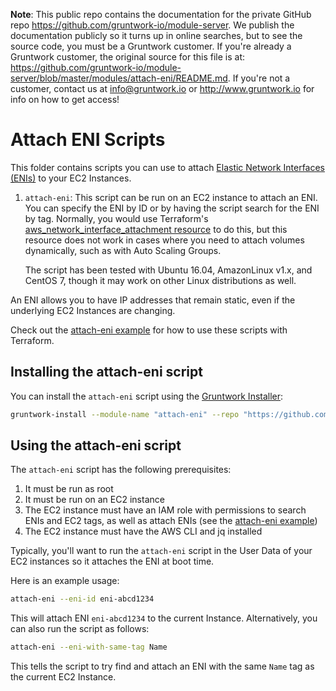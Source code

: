 **Note**: This public repo contains the documentation for the private GitHub repo <https://github.com/gruntwork-io/module-server>.
We publish the documentation publicly so it turns up in online searches, but to see the source code, you must be a Gruntwork customer.
If you're already a Gruntwork customer, the original source for this file is at: <https://github.com/gruntwork-io/module-server/blob/master/modules/attach-eni/README.md>.
If you're not a customer, contact us at <info@gruntwork.io> or <http://www.gruntwork.io> for info on how to get access!

# Attach ENI Scripts

This folder contains scripts you can use to attach [Elastic Network Interfaces 
(ENIs)](http://docs.aws.amazon.com/AWSEC2/latest/UserGuide/using-eni.html) to your EC2 Instances. 

1. `attach-eni`: This script can be run on an EC2 instance to attach an ENI. You can specify the ENI by ID or by having
   the script search for the ENI by tag. Normally, you would use Terraform's [aws_network_interface_attachment
   resource](https://www.terraform.io/docs/providers/aws/r/network_interface_attachment.html) to do this, but this
   resource does not work in cases where you need to attach volumes dynamically, such as with Auto Scaling Groups.

   The script has been tested with Ubuntu 16.04, AmazonLinux v1.x, and CentOS 7, though it may work on other Linux
   distributions as well.

An ENI allows you to have IP addresses that remain static, even if the underlying EC2 Instances are changing.

Check out the [attach-eni example](/examples/attach-eni) for how to use these scripts with Terraform.




## Installing the attach-eni script

You can install the `attach-eni` script using the [Gruntwork Installer](https://github.com/gruntwork-io/gruntwork-installer):

```bash
gruntwork-install --module-name "attach-eni" --repo "https://github.com/gruntwork-io/module-server" --tag "0.1.10"
```




## Using the attach-eni script

The `attach-eni` script has the following prerequisites:

1. It must be run as root
1. It must be run on an EC2 instance
1. The EC2 instance must have an IAM role with permissions to search ENIs and EC2 tags, as well as attach ENIs (see the
   [attach-eni example](/examples/attach-eni))
1. The EC2 instance must have the AWS CLI and jq installed

Typically, you'll want to run the `attach-eni` script in the User Data of your EC2 instances so it attaches the ENI at 
boot time.

Here is an example usage:

```bash
attach-eni --eni-id eni-abcd1234
```

This will attach ENI `eni-abcd1234` to the current Instance. Alternatively, you can also run the script as follows:

```bash
attach-eni --eni-with-same-tag Name
```

This tells the script to try find and attach an ENI with the same `Name` tag as the current EC2 Instance.
